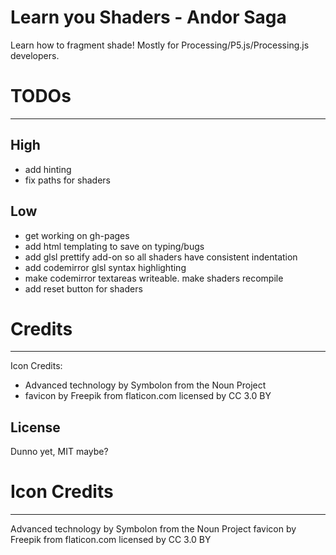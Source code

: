 # Learn you Shaders - Andor Saga

Learn how to fragment shade! Mostly for Processing/P5.js/Processing.js developers.


# TODOs
----
## High
 - add hinting
 - fix paths for shaders

## Low
  - get working on gh-pages
  - add html templating to save on typing/bugs
  - add glsl prettify add-on so all shaders have consistent indentation
  - add codemirror glsl syntax highlighting
  - make codemirror textareas writeable. make shaders recompile
  - add reset button for shaders

# Credits
----
Icon Credits:
 - Advanced technology by Symbolon from the Noun Project
 - favicon by Freepik from flaticon.com licensed by CC 3.0 BY


License
----

Dunno yet, MIT maybe?


# Icon Credits
----
Advanced technology by Symbolon from the Noun Project
favicon by Freepik from flaticon.com licensed by CC 3.0 BY